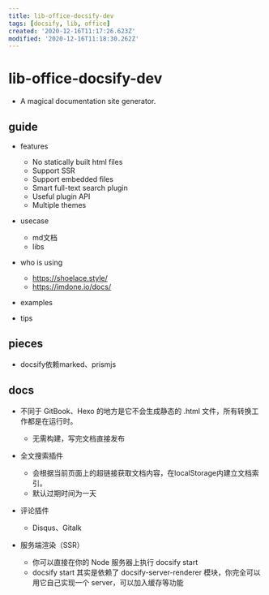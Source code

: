 ```yaml
---
title: lib-office-docsify-dev
tags: [docsify, lib, office]
created: '2020-12-16T11:17:26.623Z'
modified: '2020-12-16T11:18:30.262Z'
---
```


# lib-office-docsify-dev

- A magical documentation site generator.

## guide

- features
  - No statically built html files
  - Support SSR
  - Support embedded files
  - Smart full-text search plugin
  - Useful plugin API
  - Multiple themes

- usecase
  - md文档
  - libs

- who is using
  - https://shoelace.style/
  - https://imdone.io/docs/

- examples

- tips

## pieces

- docsify依赖marked、prismjs

## docs

- 不同于 GitBook、Hexo 的地方是它不会生成静态的 .html 文件，所有转换工作都是在运行时。
  - 无需构建，写完文档直接发布

- 全文搜索插件
  - 会根据当前页面上的超链接获取文档内容，在localStorage内建立文档索引。
  - 默认过期时间为一天
- 评论插件
  - Disqus、Gitalk

- 服务端渲染（SSR）
  - 你可以直接在你的 Node 服务器上执行 docsify start 
  - docsify start 其实是依赖了 docsify-server-renderer 模块，你完全可以用它自己实现一个 server，可以加入缓存等功能
